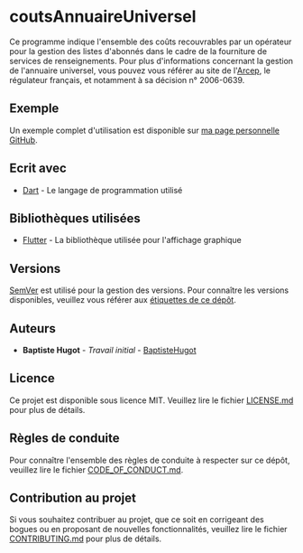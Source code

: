 # coutsAnnuaireUniversel
Ce programme indique l'ensemble des coûts recouvrables par un opérateur pour la gestion des listes d'abonnés dans le cadre de la fourniture de services de renseignements. Pour plus d'informations concernant la gestion de l'annuaire universel, vous pouvez vous référer au site de l'[Arcep](https://www.arcep.fr/), le régulateur français, et notamment à sa décision n° 2006-0639.

## Exemple
Un exemple complet d'utilisation est disponible sur [ma page personnelle GitHub](https://baptistehugot.github.io/coutsAnnuaireUniversel/web/).

## Ecrit avec
* [Dart](https://www.dartlang.org/guides/language) - Le langage de programmation utilisé

## Bibliothèques utilisées
* [Flutter](https://flutter.dev/docs) - La bibliothèque utilisée pour l'affichage graphique

## Versions
[SemVer](http://semver.org/) est utilisé pour la gestion des versions. Pour connaître les versions disponibles, veuillez vous référer aux [étiquettes de ce dépôt](https://github.com/BaptisteHugot/coutsAnnuaireUniversel/releases/).

## Auteurs
* **Baptiste Hugot** - *Travail initial* - [BaptisteHugot](https://github.com/BaptisteHugot)

## Licence
Ce projet est disponible sous licence MIT. Veuillez lire le fichier [LICENSE.md](LICENSE.md) pour plus de détails.

## Règles de conduite
Pour connaître l'ensemble des règles de conduite à respecter sur ce dépôt, veuillez lire le fichier [CODE_OF_CONDUCT.md](CODE_OF_CONDUCT.md).

## Contribution au projet
Si vous souhaitez contribuer au projet, que ce soit en corrigeant des bogues ou en proposant de nouvelles fonctionnalités, veuillez lire le fichier [CONTRIBUTING.md](CONTRIBUTING.md) pour plus de détails.